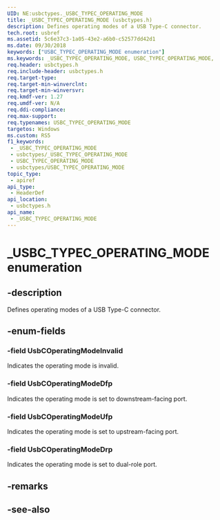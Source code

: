 ```yaml
---
UID: NE:usbctypes._USBC_TYPEC_OPERATING_MODE
title: _USBC_TYPEC_OPERATING_MODE (usbctypes.h)
description: Defines operating modes of a USB Type-C connector.
tech.root: usbref
ms.assetid: 5c6e37c3-1a05-43e2-a6b0-c52577dd42d1
ms.date: 09/30/2018
keywords: ["USBC_TYPEC_OPERATING_MODE enumeration"]
ms.keywords: _USBC_TYPEC_OPERATING_MODE, USBC_TYPEC_OPERATING_MODE,
req.header: usbctypes.h
req.include-header: usbctypes.h
req.target-type: 
req.target-min-winverclnt: 
req.target-min-winversvr: 
req.kmdf-ver: 1.27
req.umdf-ver: N/A
req.ddi-compliance: 
req.max-support: 
req.typenames: USBC_TYPEC_OPERATING_MODE
targetos: Windows
ms.custom: RS5
f1_keywords:
 - _USBC_TYPEC_OPERATING_MODE
 - usbctypes/_USBC_TYPEC_OPERATING_MODE
 - USBC_TYPEC_OPERATING_MODE
 - usbctypes/USBC_TYPEC_OPERATING_MODE
topic_type:
 - apiref
api_type:
 - HeaderDef
api_location:
 - usbctypes.h
api_name:
 - _USBC_TYPEC_OPERATING_MODE
---
```


# _USBC_TYPEC_OPERATING_MODE enumeration


## -description

Defines operating modes of a USB Type-C connector.

## -enum-fields

### -field UsbCOperatingModeInvalid 

Indicates the operating mode is invalid.

### -field UsbCOperatingModeDfp 

Indicates the operating mode is set to downstream-facing port.

### -field UsbCOperatingModeUfp 

Indicates the operating mode is set to upstream-facing port.

### -field UsbCOperatingModeDrp 

Indicates the operating mode is set to dual-role port.

## -remarks

## -see-also

